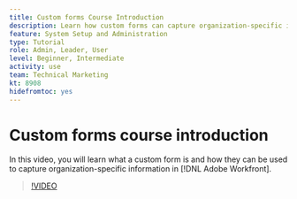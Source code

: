 ```yaml
---
title: Custom forms Course Introduction
description: Learn how custom forms can capture organization-specific information in [!DNL Adobe Workfront].
feature: System Setup and Administration
type: Tutorial
role: Admin, Leader, User
level: Beginner, Intermediate
activity: use
team: Technical Marketing
kt: 8908
hidefromtoc: yes
---
```

# Custom forms course introduction

In this video, you will learn what a custom form is and how they can be used to capture organization-specific information in [!DNL Adobe Workfront].

>[!VIDEO](https://video.tv.adobe.com/v/335171/?quality=12)

